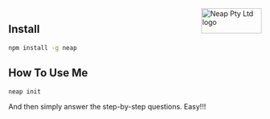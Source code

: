 <img src="https://neap.co/img/neap_black_small_logo.png" alt="Neap Pty Ltd logo" title="Neap" align="right" height="50" width="120"/>

## Install
```bash
npm install -g neap
```
## How To Use Me
```bash
neap init
```
And then simply answer the step-by-step questions. Easy!!!